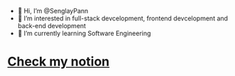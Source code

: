 - 👋 Hi, I’m @SenglayPann
- 👀 I’m interested in full-stack devcelopment, frontend devcelopment and back-end development
- 🌱 I’m currently learning Software Engineering
# [Check my notion]([https://example.com](https://www.notion.so/My-Journey-To-Become-A-Professional-Full-Stack-Developer-eaa290e9abb844038d619013d32e657b))

<!---
SenglayPann/SenglayPann is a ✨ special ✨ repository because its `README.md` (this file) appears on your GitHub profile.
You can click the Preview link to take a look at your changes.
--->
